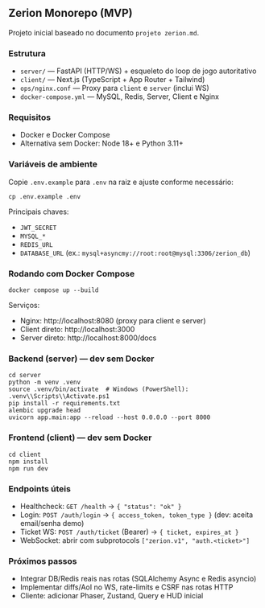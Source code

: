 ## Zerion Monorepo (MVP)

Projeto inicial baseado no documento `projeto zerion.md`.

### Estrutura

- `server/` — FastAPI (HTTP/WS) + esqueleto do loop de jogo autoritativo
- `client/` — Next.js (TypeScript + App Router + Tailwind)
- `ops/nginx.conf` — Proxy para `client` e `server` (inclui WS)
- `docker-compose.yml` — MySQL, Redis, Server, Client e Nginx

### Requisitos

- Docker e Docker Compose
- Alternativa sem Docker: Node 18+ e Python 3.11+

### Variáveis de ambiente

Copie `.env.example` para `.env` na raiz e ajuste conforme necessário:

```
cp .env.example .env
```

Principais chaves:

- `JWT_SECRET`
- `MYSQL_*`
- `REDIS_URL`
- `DATABASE_URL` (ex.: `mysql+asyncmy://root:root@mysql:3306/zerion_db`)


### Rodando com Docker Compose

```
docker compose up --build
```

Serviços:

- Nginx: http://localhost:8080 (proxy para client e server)
- Client direto: http://localhost:3000
- Server direto: http://localhost:8000/docs

### Backend (server) — dev sem Docker

```
cd server
python -m venv .venv
source .venv/bin/activate  # Windows (PowerShell): .venv\\Scripts\\Activate.ps1
pip install -r requirements.txt
alembic upgrade head
uvicorn app.main:app --reload --host 0.0.0.0 --port 8000
```

### Frontend (client) — dev sem Docker

```
cd client
npm install
npm run dev
```

### Endpoints úteis

- Healthcheck: `GET /health` → `{ "status": "ok" }`
- Login: `POST /auth/login` → `{ access_token, token_type }` (dev: aceita email/senha demo)
- Ticket WS: `POST /auth/ticket` (Bearer) → `{ ticket, expires_at }`
- WebSocket: abrir com subprotocols `["zerion.v1", "auth.<ticket>"]`

### Próximos passos

- Integrar DB/Redis reais nas rotas (SQLAlchemy Async e Redis asyncio)
- Implementar diffs/AoI no WS, rate-limits e CSRF nas rotas HTTP
- Cliente: adicionar Phaser, Zustand, Query e HUD inicial
